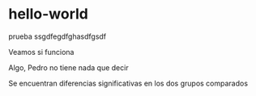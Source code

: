 # hello-world
prueba
ssgdfegdfghasdfgsdf

Veamos si funciona 

Algo, Pedro no tiene nada que decir 

Se encuentran diferencias significativas en los dos grupos comparados


